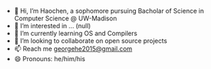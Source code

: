 - 👋 Hi, I’m Haochen, a sophomore pursuing Bacholar of Science in Computer Science @ UW-Madison
- 👀 I’m interested in ... (null)
- 🌱 I’m currently learning OS and Compilers
- 💞️ I’m looking to collaborate on open source projects
- 📫 Reach me georgehe2015@gmail.com
- 😄 Pronouns: he/him/his

<!---
N0seP1ker/N0seP1ker is a ✨ special ✨ repository because its `README.md` (this file) appears on your GitHub profile.
You can click the Preview link to take a look at your changes.
--->
